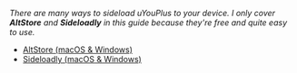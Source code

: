 _There are many ways to sideload uYouPlus to your device. I only cover **AltStore** and **Sideloadly** in this guide because they're free and quite easy to use._

* [AltStore (macOS & Windows)](https://github.com/qnblackcat/uYouPlus/wiki/AltStore-(macOS-&-Windows))
* [Sideloadly (macOS & Windows)](https://github.com/qnblackcat/uYouPlus/wiki/Sideloadly-(macOS-&-Windows))

